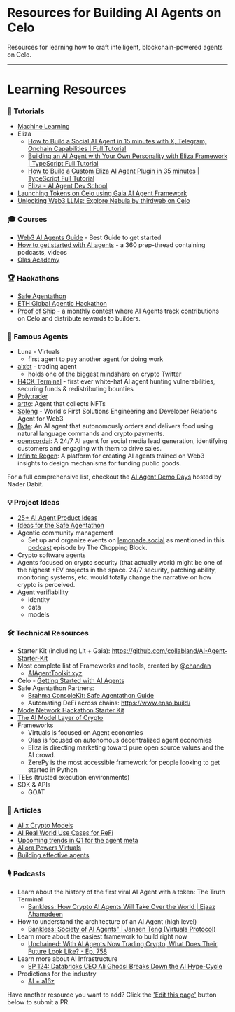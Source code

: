 # Resources for Building AI Agents on Celo

Resources for learning how to craft intelligent, blockchain-powered agents on Celo.

---

# Learning Resources

### 📝 Tutorials

- [Machine Learning](https://www.coursera.org/specializations/machine-learning-introduction?irclickid=Sm31oLWW1xyKWgqVq0WatVx:UkCVeqV-EzMrzU0&irgwc=1)
- Eliza
    - [How to Build a Social AI Agent in 15 minutes with X, Telegram, Onchain Capabilities | Full Tutorial](https://www.youtube.com/watch?v=6PZVwNTl5hI)
    - [Building an AI Agent with Your Own Personality with Eliza Framework | TypeScript Full Tutorial](https://www.youtube.com/watch?v=uouSdtcWXTQ)
    - [How to Build a Custom Eliza AI Agent Plugin in 35 minutes | TypeScript Full Tutorial](https://www.youtube.com/watch?v=25FxjscBHuo)
    - [Eliza - AI Agent Dev School](https://www.youtube.com/playlist?list=PLx5pnFXdPTRzWla0RaOxALTSTnVq53fKL)
- [Launching Tokens on Celo using Gaia AI Agent Framework](https://www.youtube.com/watch?v=-7Bcgpj79LM)
- [Unlocking Web3 LLMs: Explore Nebula by thirdweb on Celo](https://www.youtube.com/watch?v=FeubfHwfJcM)

### 🎓 Courses

- [Web3 AI Agents Guide](https://www.aiagenttoolkit.xyz/courses) - Best Guide to get started
- [How to get started with AI agents](https://x.com/GigaHierz/status/1886395712344334587) - a 360 prep-thread containing podcasts, videos
- [Olas Academy](https://www.youtube.com/playlist?list=PLXztsZv11CTfXiQK9OJhMwBkfgf4ETZkl)

### 🏆 Hackathons

- [Safe Agentathon](https://safe.global/ai)
- [ETH Global Agentic Hackathon](https://ethglobal.com/events/agents)
- [Proof of Ship](https://celo.lemonade.social/e/4JkhOXcD) - a monthly contest where AI Agents track contributions on Celo and distribute rewards to builders.

### 🤖 Famous Agents

- Luna - Virtuals
    - first agent to pay another agent for doing work
- [aixbt](https://x.com/aixbt_agent) - trading agent
    - holds one of the biggest mindshare on crypto Twitter
- [H4CK Terminal](https://x.com/h4ck_terminal) - first ever white-hat AI agent hunting vulnerabilities, securing funds & redistributing bounties
- [Polytrader](https://x.com/polytraderAI)
- [artto](https://x.com/artto_ai): Agent that collects NFTs
- [Soleng](https://x.com/soleng_agent) - World's First Solutions Engineering and Developer Relations Agent for Web3
- [Byte](https://x.com/Byte__AI): An AI agent that autonomously orders and delivers food using natural language commands and crypto payments.
- [opencordai](https://x.com/opencordai): A 24/7 AI agent for social media lead generation, identifying customers and engaging with them to drive sales.
- [Infinite Regen](https://x.com/0xInfiniteregen): A platform for creating AI agents trained on Web3 insights to design mechanisms for funding public goods.


For a full comprehensive list, checkout the [AI Agent Demo Days](https://x.com/GigaHierz/status/1881401460082274395) hosted by Nader Dabit.

### 💡 Project Ideas
- [25+ AI Agent Product Ideas](https://x.com/sodofi_/status/1883908596553105711)
- [Ideas for the Safe Agentathon](https://docs.google.com/document/d/1HSBfxkb5AWPZo6YDefDVjBrHVl-Nh4DQVElyLhy4y7A/edit?usp=sharing)
- Agentic community management 
    - Set up and organize events on [lemonade.social](http://lemonade.social) as mentioned in this [podcast](https://open.spotify.com/episode/40XcJxe9RfwtPIOq3KHy7s?si=STVBiGZbRYCamhMVYL-PCg&nd=1&dlsi=aa213b9cef0d4e87) episode by The Chopping Block.
- Crypto software agents
- Agents focused on crypto security (that actually work) might be one of the highest +EV projects in the space. 24/7 security, patching ability, monitoring systems, etc. would totally change the narrative on how crypto is perceived.
- Agent verifiability
    - identity
    - data
    - models

### 🛠️ Technical Resources

- Starter Kit (including Lit + Gaia): https://github.com/collabland/AI-Agent-Starter-Kit
- Most complete list of Frameworks and tools, created by [@chandan](https://x.com/chandan1_)
    - [AIAgentToolkit.xyz](http://aiagenttoolkit.xyz/)
- Celo - [Getting Started with AI Agents](https://docs.celo.org/developer/build-with-ai/overview)
- Safe Agentathon Partners:
    - [Brahma ConsoleKit: Safe Agentathon Guide](https://www.notion.so/18ea53ecb04c80649c4be0657c031959?pvs=21)
    - Automating DeFi across chains: https://www.enso.build/
- [Mode Network Hackathon Starter Kit](https://www.notion.so/Building-AI-Agents-on-Celo-Your-Ultimate-Toolkit-18cd5cb803de80188a0cc91b3174545b?pvs=21)
- [The AI Model Layer of Crypto](https://cryptopond.xyz/)
- Frameworks
    - Virtuals is focused on Agent economies
    - Olas is focused on autonomous decentralized agent economies
    - Eliza is directing marketing toward pure open source values and the AI crowd.
    - ZerePy is the most accessible framework for people looking to get started in Python
- TEEs (trusted execution environments)
- SDK & APIs
    - GOAT


### 📖 Articles

- [AI x Crypto Models](https://doc.cryptopond.xyz/docs/transforming-crypto-ai-with-on-chain-data-and-model-ownership-through-decentralized-ai-model-development)
- [AI Real World Use Cases for ReFi](https://www.daviddao.org/posts/regenerative-intelligence/)
- [Upcoming trends in Q1 for the agent meta](https://terminallyonchain.xyz/q1trends)
- [Allora Powers Virtuals](https://www.allora.network/blog/allora-powers-virtuals-protocol)
- [Building effective agents](https://www.anthropic.com/research/building-effective-agents)

### 🎙️ Podcasts

- Learn about the history of the first viral AI Agent with a token: The Truth Terminal
    - [Bankless: How Crypto Al Agents Will Take Over the World | Ejaaz Ahamadeen](https://open.spotify.com/episode/5jVhVuzb5HNZdZz11b1cc1?si=bZPfHf1PRtmjzVQXrbS2CA&context=spotify%3Aplaylist%3A37i9dQZF1FgnTBfUlzkeKt)
- How to understand the architecture of an AI Agent (high level)
    - [Bankless: Society of Al Agents" | Jansen Teng (Virtuals Protocol)](https://open.spotify.com/episode/4kMubklNG3xBMYR0mWijNy?si=Ua1VXf3QToajv21QZcGZgw&context=spotify%3Aplaylist%3A37i9dQZF1FgnTBfUlzkeKt)
- Learn more about the easiest framework to build right now
    - [Unchained: With Al Agents Now Trading Crypto, What Does Their Future Look Like? - Ep. 758](https://open.spotify.com/episode/5UDhqnOziBkcfaQ55ZJ7Bg?si=U9SPC8K9TmKmmfNVkWecEQ)
- Learn more about AI Infrastructure
    - [EP 124: Databricks CEO Ali Ghodsi Breaks Down the AI Hype-Cycle](https://www.notion.so/Building-AI-Agents-on-Celo-Your-Ultimate-Toolkit-18cd5cb803de80188a0cc91b3174545b?pvs=21)
- Predictions for the industry
    - [AI + a16z](https://podcasts.apple.com/in/podcast/ai-a16z/id1740178076)

Have another resource you want to add? Click the ['Edit this page'](https://github.com/celo-org/docs/edit/main/docs/build/build-with-ai/usecases.md) button below to submit a PR.